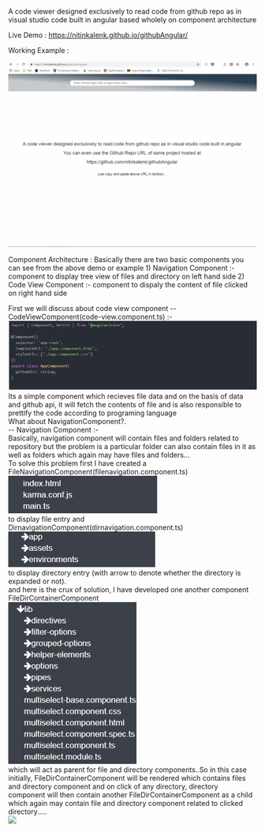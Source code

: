 A code viewer designed exclusively to read code from github repo as in visual studio code built in angular based wholely on component architecture

Live Demo : https://nitinkalenk.github.io/githubAngular/

Working Example : 

![](working.gif)

Component Architecture : 
    Basically there are two basic components you can see from the above demo or example
        1) Navigation Component :- component to display tree view of files and directory on left hand side
        2) Code View Component :- component to dispaly the content of file clicked on right hand side

First we will discuss about code view component
-- CodeViewComponent(code-view.component.ts) :-
        ![](images/code-view-component.jpg)
        Its a simple component which recieves file data and on the basis of data and github api, it will fetch the contents of file and is also responsible to prettify the code according to programing language  
What about NavigationComponent?.  
-- Navigation Component :-  
        Basically, navigation component will contain files and folders related to repository but the problem is a particular folder can also contain files in it as well as folders which again may have files and folders...  
        To solve this problem first I have created a FileNavigationComponent(filenavigation.component.ts)  
        ![](images/file-view-component.jpg)  
        to display file entry and DirnavigationComponent(dirnavigation.component.ts)  
        ![](images/dir-component.jpg)  
        to display directory entry (with arrow to denote whether the directory is expanded or not).  
        and here is the crux of solution, I have developed one another component FileDirContainerComponent  
        ![](images/container-component.jpg)  
        which will act as parent for file and directory components..So in this case initially, FileDirContainerComponent will be rendered which contains files and directory component and on click of any directory, directory component will then contain another FileDirContainerComponent as a child which again may contain file and directory component related to clicked directory.....  
        ![](images/nested-component.jpg)  
